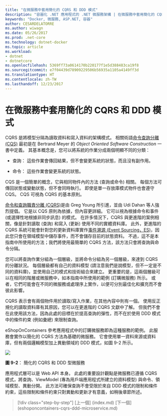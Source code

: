 ```yaml
---
title: "在微服務中套用簡化的 CQRS 和 DDD 模式"
description: "容器化 .NET 應用程式的 .NET 微服務架構 | 在微服務中套用簡化的 CQRS 和 DDD 模式"
keywords: "Docker, 微服務, ASP.NET, 容器"
author: CESARDELATORRE
ms.author: wiwagn
ms.date: 05/26/2017
ms.prod: .net-core
ms.technology: dotnet-docker
ms.topic: article
ms.workload:
- dotnet
- dotnetcore
ms.openlocfilehash: 5369ff73a0614170b220177f1e5d388483ca19f8
ms.sourcegitcommit: e7f04439d78909229506b56935a1105a4149ff3d
ms.translationtype: HT
ms.contentlocale: zh-TW
ms.lasthandoff: 12/23/2017
---
```

# <a name="applying-simplified-cqrs-and-ddd-patterns-in-a-microservice"></a>在微服務中套用簡化的 CQRS 和 DDD 模式

CQRS 是將模型分隔為讀取資料和寫入資料的架構模式。 相關術語[命令查詢分離 (CQS)](https://martinfowler.com/bliki/CommandQuerySeparation.html) 最初是在 Bertrand Meyer 的 *Object Oriented Software Construction* 一書中定義。 其基本概念是，您可以將系統的作業分成兩個明顯不同的分類：

-   查詢： 這些作業會傳回結果，但不會變更系統的狀態，而且沒有副作用。

-   命令： 這些作業會變更系統的狀態。

CQS 是一個簡單的概念，它與相同物件內的方法 (查詢或命令) 相關。 每個方法可傳回狀態或變動狀態，但不會同時執行。 即使是單一存放庫模式物件也會遵守 CQS。 CQS 可視為 CQRS 的基本原則。

[命令和查詢職責分離 (CQRS)](https://martinfowler.com/bliki/CQRS.html)是由 Greg Young 所引進，並由 Udi Dahan 等人強烈提倡。 它是以 CQS 原則為依據，但內容更詳細。 它可以視為根據命令和事件 (或選擇性地根據非同步訊息) 的模式。 在許多情況下，CQRS 與更進階的案例相關，像是針對讀取 (查詢) 和寫入 (更新) 使用不同的實體資料庫。 此外，更進階的 CQRS 系統可能會針對您的更新資料庫實作[事件溯源 (Event Sourcing，ES)](http://codebetter.com/gregyoung/2010/02/20/why-use-event-sourcing/)，因此您只會在領域模型中儲存事件，而不會儲存目前的狀態資料。 不過，這不是本指南中所使用的方法；我們將使用最簡單的 CQRS 方法，該方法只會將查詢與命令分隔。

您可以將查詢作業分組為一個層級，並將命令分組為另一個層級，來達到 CQRS 的分離狀況。 每個層級都有自己的資料模型 (請注意我們是說模型，但不一定是不同的資料庫)，並使用自己的模式和技術組合來建立。 更重要的是，這兩個層級可以在相同的階層或微服務中，如本指南中所使用的範例 (訂購微服務) 所示。 或者，它們可能會在不同的微服務或處理序上實作，以便可分別最佳化和擴充而不會彼此影響。

CQRS 表示會有兩個物件用於讀取/寫入作業，在其他內容中則有一個。 使用反正規化的讀取資料庫有其原因，您可以在更進階的 CQRS 文獻中了解。 但我們不會在此使用該方法，因為此處的目標在於提高查詢的彈性，而不在於使用 DDD 模式中的條件約束 (例如彙總) 來限制查詢。

eShopOnContainers 參考應用程式中的訂購微服務即為這種服務的範例。 此服務會實作以簡化的 CQRS 方法為基礎的微服務。 它會使用單一資料來源或資料庫，但有兩個邏輯模型加上異動領域的 DDD 模式，如圖 9-2 所示。

![](./media/image2.png)

**圖 9-2**： 簡化的 CQRS 和 DDD 型微服務

應用程式層可以是 Web API 本身。 此處的重要設計觀點是微服務已遵循 CQRS 模式，將查詢、ViewModel (專為用戶端應用程式所建立的資料模型) 與命令、領域模型、異動分開。 此方法可確保查詢不會受限於來自 DDD 模式的限制和條件約束，這些限制和條件約束只對異動和更新才有意義，如稍後章節所述。


>[!div class="step-by-step"]
[上一個] (index.md) [下一個] (eshoponcontainers-cqrs-ddd-microservice.md)
